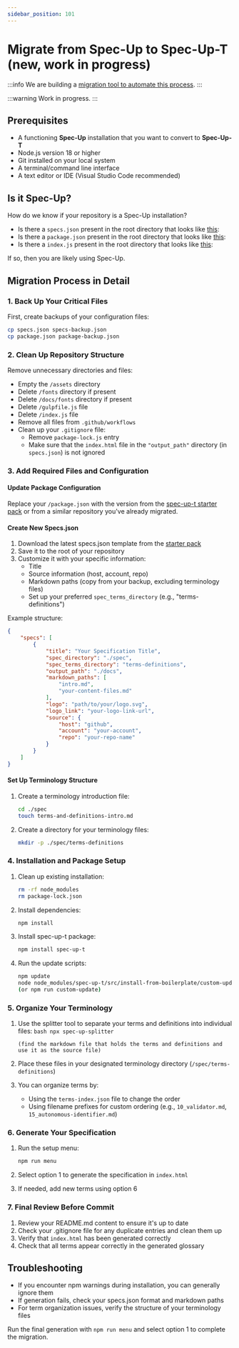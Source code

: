 ```yaml
---
sidebar_position: 101
---
```


# Migrate from Spec-Up to Spec-Up-T (new, work in progress)

:::info
We are building a [migration tool to automate this process](https://github.com/blockchainbird/spec-up-migrate/blob/main/README.md). 
:::

:::warning
Work in progress.
:::

## Prerequisites

- A functioning **Spec-Up** installation that you want to convert to **Spec-Up-T**
- Node.js version 18 or higher
- Git installed on your local system
- A terminal/command line interface
- A text editor or IDE (Visual Studio Code recommended)

## Is it **Spec-Up**?

How do we know if your repository is a Spec-Up installation?

- Is there a `specs.json` present in the root directory that looks like [this](https://github.com/decentralized-identity/spec-up/blob/master/specs.json): 
- Is there a `package.json` present in the root directory that looks like [this](https://github.com/decentralized-identity/spec-up/blob/master/package.json):
- Is there a `index.js` present in the root directory that looks like [this](https://github.com/decentralized-identity/spec-up/blob/master/index.js): 

If so, then you are likely using Spec-Up.

## Migration Process in Detail

### 1. Back Up Your Critical Files

First, create backups of your configuration files:
```bash
cp specs.json specs-backup.json
cp package.json package-backup.json
```

### 2. Clean Up Repository Structure

Remove unnecessary directories and files:
- Empty the `/assets` directory
- Delete `/fonts` directory if present
- Delete `/docs/fonts` directory if present
- Delete `/gulpfile.js` file
- Delete `/index.js` file
- Remove all files from `.github/workflows`
- Clean up your `.gitignore` file:
  - Remove `package-lock.js` entry
  - Make sure that the `index.html` file in the `"output_path"` directory (in `specs.json`) is not ignored

### 3. Add Required Files and Configuration

#### Update Package Configuration
Replace your `/package.json` with the version from the [spec-up-t starter pack](https://github.com/trustoverip/spec-up-t-starter-pack/blob/main/package.spec-up-t.json) or from a similar repository you've already migrated.

#### Create New Specs.json
1. Download the latest specs.json template from the [starter pack](https://github.com/blockchainbird/spec-up-t/blob/master/src/install-from-boilerplate/boilerplate/specs.json)
2. Save it to the root of your repository
3. Customize it with your specific information:
   - Title
   - Source information (host, account, repo)
   - Markdown paths (copy from your backup, excluding terminology files)
   - Set up your preferred `spec_terms_directory` (e.g., "terms-definitions")

Example structure:
```json
{
    "specs": [
        {
            "title": "Your Specification Title",
            "spec_directory": "./spec",
            "spec_terms_directory": "terms-definitions",
            "output_path": "./docs",
            "markdown_paths": [
                "intro.md",
                "your-content-files.md"
            ],
            "logo": "path/to/your/logo.svg",
            "logo_link": "your-logo-link-url",
            "source": {
                "host": "github",
                "account": "your-account",
                "repo": "your-repo-name"
            }
        }
    ]
}
```

#### Set Up Terminology Structure
1. Create a terminology introduction file:
   ```bash
   cd ./spec
   touch terms-and-definitions-intro.md
   ```
2. Create a directory for your terminology files:
   ```bash
   mkdir -p ./spec/terms-definitions
   ```

### 4. Installation and Package Setup

1. Clean up existing installation:
   ```bash
   rm -rf node_modules
   rm package-lock.json
   ```

2. Install dependencies:
   ```bash
   npm install
   ```

3. Install spec-up-t package:
   ```bash
   npm install spec-up-t
   ```

4. Run the update scripts:
   ```bash
   npm update
   node node_modules/spec-up-t/src/install-from-boilerplate/custom-update.js
   (or npm run custom-update)
   ```

### 5. Organize Your Terminology

1. Use the splitter tool to separate your terms and definitions into individual files:
       ```bash
       npx spec-up-splitter
       ```

       (find the markdown file that holds the terms and definitions and use it as the source file)
2. Place these files in your designated terminology directory (`/spec/terms-definitions`)
3. You can organize terms by:
   - Using the `terms-index.json` file to change the order
   - Using filename prefixes for custom ordering (e.g., `10_validator.md`, `15_autonomous-identifier.md`)

### 6. Generate Your Specification

1. Run the setup menu:
   ```bash
   npm run menu
   ```

2. Select option 1 to generate the specification in `index.html`
3. If needed, add new terms using option 6

### 7. Final Review Before Commit

1. Review your README.md content to ensure it's up to date
2. Check your .gitignore file for any duplicate entries and clean them up
3. Verify that `index.html` has been generated correctly
4. Check that all terms appear correctly in the generated glossary

## Troubleshooting

- If you encounter npm warnings during installation, you can generally ignore them
- If generation fails, check your specs.json format and markdown paths
- For term organization issues, verify the structure of your terminology files

Run the final generation with `npm run menu` and select option 1 to complete the migration.

